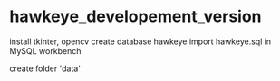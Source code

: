 # hawkeye_developement_version

install tkinter, opencv 
create database hawkeye
import hawkeye.sql in MySQL workbench


create folder 'data'
